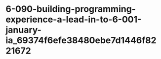 # 6-090-building-programming-experience-a-lead-in-to-6-001-january-ia_69374f6efe38480ebe7d1446f8221672